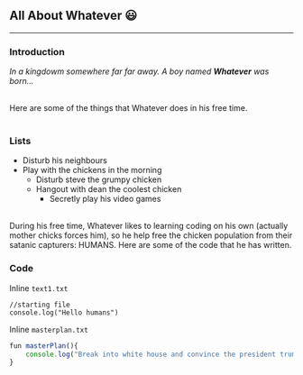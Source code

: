 
## All About Whatever :smiley:
---
### Introduction
*In a kingdowm somewhere far far away. A boy named **Whatever** was born...*
<br/><br/>

Here are some of the things that Whatever does in his free time.
<br/><br/>

### Lists
- Disturb his neighbours
- Play with the chickens in the morning
  - Disturb steve the grumpy chicken
  - Hangout with dean the coolest chicken
    - Secretly play his video games
<br/><br/>

During his free time, Whatever likes to learning coding on his own (actually mother chicks forces him), so he help free the chicken population from their satanic capturers: HUMANS. Here are some of the code that he has written.

### Code

Inline `text1.txt`
```
//starting file
console.log("Hello humans")
```

Inline `masterplan.txt`
```js
fun masterPlan(){
    console.log("Break into white house and convince the president trump to FREE THE CHICKENS")
}
```
